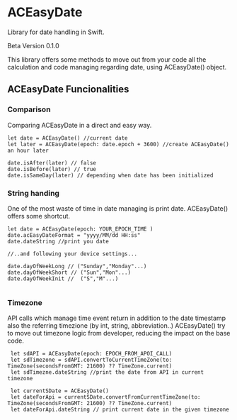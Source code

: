 # ACEasyDate
Library for date handling in Swift.

Beta Version 0.1.0

This library offers some methods to move out from your code all the calculation and code managing regarding date, using ACEasyDate() object.

## ACEasyDate Funcionalities
### Comparison

Comparing ACEasyDate in a direct and easy way.

```
let date = ACEasyDate() //current date
let later = ACEasyDate(epoch: date.epoch + 3600) //create ACEasyDate() an hour later

date.isAfter(later) // false
date.isBefore(later) // true
date.isSameDay(later) // depending when date has been initialized

```
### String handing

One of the most waste of time in date managing is print date. ACEasyDate() offers some shortcut.

```
let date = ACEasyDate(epoch: YOUR_EPOCH_TIME ) 
date.acEasyDateFormat = "yyyy/MM/dd HH:ss"
date.dateString //print you date

//..and following your device settings...

date.dayOfWeekLong // ("Sunday","Monday"...)
date.dayOfWeekShort // ("Sun","Mon"...)
date.dayOfWeekInit //  ("S","M"...)


```

### Timezone

API calls which manage time event return in addition to the date timestamp also the referring timezione (by int, string, abbreviation..)
ACEasyDate() try to move out timezone logic from developer, reducing the impact on the base code.

```
 let sdAPI = ACEasyDate(epoch: EPOCH_FROM_APOI_CALL)
 let sdTimezone = sdAPI.convertToCurrentTimeZone(to: TimeZone(secondsFromGMT: 21600) ?? TimeZone.current)
 let sdTimezne.dateString //print the date from API in current timezone
 
 let currentSDate = ACEasyDate()
 let dateForApi = currentSDate.convertFromCurrentTimeZone(to: TimeZone(secondsFromGMT: 21600) ?? TimeZone.current)
 let dateForApi.dateString // print current date in the given timezone

```
